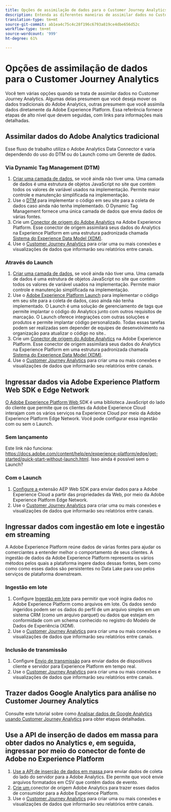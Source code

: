 ```yaml
---
title: Opções de assimilação de dados para o Customer Journey Analytics
description: Entenda as diferentes maneiras de assimilar dados no Customer Journey Analytics
translation-type: tm+mt
source-git-commit: ab1ea4c75c4c28f196c6793a819ce4dbe656d52c
workflow-type: tm+mt
source-wordcount: '999'
ht-degree: 61%

---
```



# Opções de assimilação de dados para o Customer Journey Analytics

Você tem várias opções quando se trata de assimilar dados no Customer Journey Analytics. Algumas delas presumem que você deseja mover os dados tradicionais do Adobe Analytics, outras presumem que você assimila dados diretamente da Adobe Experience Platform. Essa referência fornece etapas de alto nível que devem seguidas, com links para informações mais detalhadas.

## Assimilar dados do Adobe Analytics tradicional

Esse fluxo de trabalho utiliza o Adobe Analytics Data Connector e varia dependendo do uso do DTM ou do Launch como um Gerente de dados.

### Via Dynamic Tag Management (DTM)

1. [Criar uma camada de dados](https://docs.adobe.com/content/help/pt-BR/analytics/implementation/prepare/data-layer.html), se você ainda não tiver uma. Uma camada de dados é uma estrutura de objetos JavaScript no site que contém todos os valores de variável usados na implementação. Permite maior controle e manutenção simplificada na implementação.
1. Use o [DTM](https://docs.adobe.com/content/help/pt-BR/analytics/implementation/other/dtm/dtm-implementation-overview.html) para implementar o código em seu site para a coleta de dados caso ainda não tenha implementado. O Dynamic Tag Management fornece uma única camada de dados que envia dados de várias fontes.
1. Crie um [Conector de origem do Adobe Analytics](https://docs.adobe.com/content/help/pt-BR/experience-platform/sources/ui-tutorials/create/adobe-applications/analytics.html) na Adobe Experience Platform. Esse conector de origem assimilará seus dados do Analytics na Experience Platform em uma estrutura padronizada chamada [Sistema do Experience Data Model (XDM)](https://docs.adobe.com/content/help/pt-BR/experience-platform/xdm/home.html).
1. Use o [Customer Journey Analytics](https://docs.adobe.com/content/help/pt-BR/analytics-platform/using/cja-overview/cja-getting-started.html) para criar uma ou mais conexões e visualizações de dados que informarão seu relatórios entre canais.

### Através do Launch

1. [Criar uma camada de dados](https://docs.adobe.com/content/help/en/analytics/implementation/prepare/data-layer.html), se você ainda não tiver uma. Uma camada de dados é uma estrutura de objetos JavaScript no site que contém todos os valores de variável usados na implementação. Permite maior controle e manutenção simplificada na implementação.
1. Use o [Adobe Experience Platform Launch](https://docs.adobe.com/content/help/pt-BR/analytics/implementation/launch/overview.html) para implementar o código em seu site para a coleta de dados, caso ainda não tenha implementado. O Launch é uma solução de gerenciamento de tags que permite implantar o código do Analytics junto com outros requisitos de marcação. O Launch oferece integrações com outras soluções e produtos e permite implantar código personalizado. Todas essas tarefas podem ser realizadas sem depender de equipes de desenvolvimento na organização para atualizar o código no site..
1. Crie um [Conector de origem do Adobe Analytics](https://docs.adobe.com/content/help/en/experience-platform/sources/ui-tutorials/create/adobe-applications/analytics.html) na Adobe Experience Platform. Esse conector de origem assimilará seus dados do Analytics na Experience Platform em uma estrutura padronizada chamada [Sistema do Experience Data Model (XDM)](https://docs.adobe.com/content/help/en/experience-platform/xdm/home.html).
1. Use o [Customer Journey Analytics](https://docs.adobe.com/content/help/en/analytics-platform/using/cja-overview/cja-getting-started.html) para criar uma ou mais conexões e visualizações de dados que informarão seu relatórios entre canais.

## Ingressar dados via Adobe Experience Platform Web SDK e Edge Network

[O Adobe Experience Platform Web ](https://experienceleague.adobe.com/docs/experience-platform/edge/home.html?lang=en) SDK é uma biblioteca JavaScript do lado do cliente que permite que os clientes da Adobe Experience Cloud interajam com os vários serviços na Experience Cloud por meio da Adobe Experience Platform Edge Network. Você pode configurar essa ingestão com ou sem o Launch.

### Sem lançamento

Este link não funciona: https://docs.adobe.com/content/help/en/experience-platform/edge/get-started/quick-start-without-launch.html. Isso ainda é possível sem o Launch?

### Com o Launch

1. [Configure a ](https://experienceleague.adobe.com/docs/launch/using/extensions-ref/adobe-extension/aep-extension/overview.html?lang=en#configure-the-aep-web-sdk-extension) extensão AEP Web SDK para enviar dados para a Adobe Experience Cloud a partir das propriedades da Web, por meio da Adobe Experience Platform Edge Network.
1. Use o [Customer Journey Analytics](https://docs.adobe.com/content/help/en/analytics-platform/using/cja-overview/cja-getting-started.html) para criar uma ou mais conexões e visualizações de dados que informarão seu relatórios entre canais.

## Ingressar dados com ingestão em lote e ingestão em streaming

A Adobe Experience Platform reúne dados de várias fontes para ajudar os comerciantes a entender melhor o comportamento de seus clientes. A ingestão de dados da Adobe Experience Platform representa os vários métodos pelos quais a plataforma ingere dados dessas fontes, bem como como como esses dados são persistentes no Data Lake para uso pelos serviços de plataforma downstream.

### Ingestão em lote

1. Configure [Ingestão em lote](https://experienceleague.adobe.com/docs/experience-platform/ingestion/batch/overview.html?lang=en#batch) para permitir que você ingira dados no Adobe Experience Platform como arquivos em lote. Os dados sendo ingeridos podem ser os dados do perfil de um arquivo simples em um sistema CRM (como um arquivo parquet) ou dados que estejam em conformidade com um schema conhecido no registro do Modelo de Dados de Experiência (XDM).
1. Use o [Customer Journey Analytics](https://docs.adobe.com/content/help/en/analytics-platform/using/cja-overview/cja-getting-started.html) para criar uma ou mais conexões e visualizações de dados que informarão seu relatórios entre canais.

### Inclusão de transmissão

1. Configure [Envio de transmissão](https://experienceleague.adobe.com/docs/experience-platform/ingestion/streaming/overview.html?lang=en#streaming) para enviar dados de dispositivos cliente e servidor para Experience Platform em tempo real.
1. Use o [Customer Journey Analytics](https://docs.adobe.com/content/help/en/analytics-platform/using/cja-overview/cja-getting-started.html) para criar uma ou mais conexões e visualizações de dados que informarão seu relatórios entre canais.

## Trazer dados Google Analytics para análise no Customer Journey Analytics

Consulte este tutorial sobre como [Analisar dados de Google Analytics usando Customer Journey Analytics](https://experienceleague.adobe.com/docs/platform-learn/comprehensive-technical-tutorial/module16/ex5.html?lang=en#objectives) para obter etapas detalhadas.

## Use a API de inserção de dados em massa para obter dados no Analytics e, em seguida, ingressar por meio do conector de fonte de Adobe no Experience Platform

1. [Use a API de inserção de dados em massa ](https://www.adobe.io/apis/experiencecloud/analytics/docs.html#!AdobeDocs/analytics-2.0-apis/master/bdia.md) para enviar dados de coleta do lado do servidor para a Adobe Analytics. Ele permite que você envie arquivos formatados em CSV que contêm dados de evento.
1. [Crie um ](https://experienceleague.adobe.com/docs/experience-platform/sources/ui-tutorials/create/adobe-applications/analytics.html?lang=en) conector de origem Adobe Analytics para trazer esses dados de consumidor para a Adobe Experience Platform.
1. Use o [Customer Journey Analytics](https://docs.adobe.com/content/help/en/analytics-platform/using/cja-overview/cja-getting-started.html) para criar uma ou mais conexões e visualizações de dados que informarão seu relatórios entre canais.